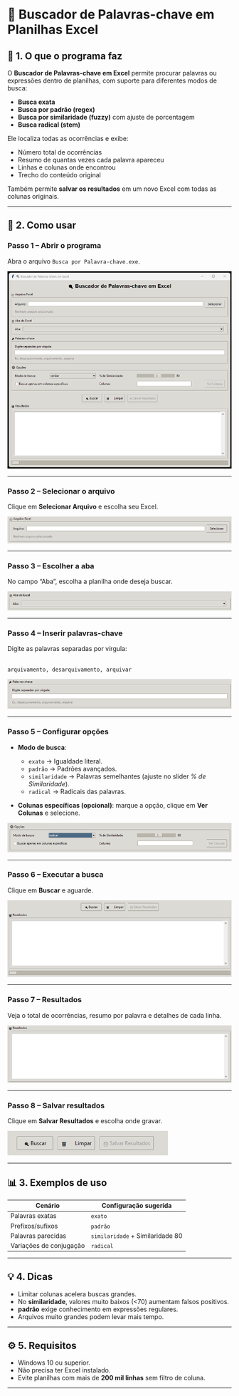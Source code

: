 # 📝 Buscador de Palavras-chave em Planilhas Excel

## 📌 1. O que o programa faz

O **Buscador de Palavras-chave em Excel** permite procurar palavras ou expressões dentro de planilhas, com suporte para diferentes modos de busca:

- **Busca exata**  
- **Busca por padrão (regex)**  
- **Busca por similaridade (fuzzy)** com ajuste de porcentagem  
- **Busca radical (stem)** 

Ele localiza todas as ocorrências e exibe:

- Número total de ocorrências  
- Resumo de quantas vezes cada palavra apareceu  
- Linhas e colunas onde encontrou  
- Trecho do conteúdo original  

Também permite **salvar os resultados** em um novo Excel com todas as colunas originais.

---

## 🚀 2. Como usar

### **Passo 1 – Abrir o programa**

Abra o arquivo `Busca por Palavra-chave.exe`.

![Tela inicial](imagens/tela_inicial.png)

---

### **Passo 2 – Selecionar o arquivo**

Clique em **Selecionar Arquivo** e escolha seu Excel.

![Seleção de arquivo](imagens/selecionar_arquivo.png)

---

### **Passo 3 – Escolher a aba**

No campo “Aba”, escolha a planilha onde deseja buscar.

![Seleção de aba](imagens/selecionar_aba.png)

---

### **Passo 4 – Inserir palavras-chave**

Digite as palavras separadas por vírgula:

```

arquivamento, desarquivamento, arquivar

```

![Inserindo palavras](imagens/inserir_palavras.png)

---

### **Passo 5 – Configurar opções**

- **Modo de busca**:
  - `exato` → Igualdade literal.
  - `padrão` → Padrões avançados.
  - `similaridade` → Palavras semelhantes (ajuste no slider *% de Similaridade*).
  - `radical` → Radicais das palavras.

- **Colunas específicas (opcional)**: marque a opção, clique em **Ver Colunas** e selecione.

![Opções avançadas](imagens/opcoes_busca.png)

---

### **Passo 6 – Executar a busca**

Clique em **Buscar** e aguarde.

![Progresso da busca](imagens/busca_em_andamento.png)

---

### **Passo 7 – Resultados**

Veja o total de ocorrências, resumo por palavra e detalhes de cada linha.

![Resultados](imagens/resultados_busca.png)

---

### **Passo 8 – Salvar resultados**

Clique em **Salvar Resultados** e escolha onde gravar.

![Salvar resultados](imagens/salvar_resultados.png)

---

## 📊 3. Exemplos de uso

| Cenário | Configuração sugerida |
|---------|-----------------------|
| Palavras exatas | `exato` |
| Prefixos/sufixos | `padrão` |
| Palavras parecidas | `similaridade` + Similaridade 80 |
| Variações de conjugação | `radical` |

---

## 💡 4. Dicas

- Limitar colunas acelera buscas grandes.  
- No **similaridade**, valores muito baixos (<70) aumentam falsos positivos.  
- **padrão** exige conhecimento em expressões regulares.  
- Arquivos muito grandes podem levar mais tempo.

---

## ⚙️ 5. Requisitos

- Windows 10 ou superior.  
- Não precisa ter Excel instalado.  
- Evite planilhas com mais de **200 mil linhas** sem filtro de coluna.

---
